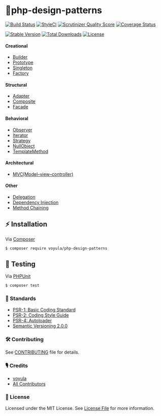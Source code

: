 # 🍉php-design-patterns

[![Build Status][ico-travis]][link-travis]
[![StyleCI][ico-styleci]][link-styleci]
[![Scrutinizer Quality Score][ico-scrutinizer]][link-scrutinizer]
[![Coverage Status][ico-coverage]][link-coverage]

[![Stable Version][ico-version]][link-version]
[![Total Downloads][ico-downloads]][link-downloads]
[![License][ico-license]][link-license]

#### Creational
- [Builder](Creational/Builder)
- [Prototype](Creational/Prototype)
- [Singleton](Creational/Singleton)
- [Factory](Creational/Factory)

#### Structural
- [Adapter](Structural/Adapter)
- [Composite](Structural/Composite)
- [Facade](Structural/Facade)

#### Behavioral
- [Observer](Behavioral/Observer)
- [Iterator](Behavioral/Iterator)
- [Strategy](Behavioral/Strategy)
- [NullObject](Behavioral/NullObject)
- [TemplateMethod](Behavioral/TemplateMethod)

#### Architectural
- [MVC(Model–view–controller)](Architectural/MVC)

#### Other
- [Delegation](Other/Delegation)
- [Dependency Injection](Other/DependencyInjection)
- [Method Chaining](Other/MethodChaining)

## ⚡ Installation

Via [Composer](https://getcomposer.org/)

```bash
$ composer require voyula/php-design-patterns
```

## 🔬 Testing

Via [PHPUnit](https://phpunit.de/)

```bash
$ composer test
```

### 📜 Standards

- [PSR-1: Basic Coding Standard](https://www.php-fig.org/psr/psr-1/)
- [PSR-2: Coding Style Guide](https://www.php-fig.org/psr/psr-2/)
- [PSR-4: Autoloader](https://www.php-fig.org/psr/psr-4/)
- [Semantic Versioning 2.0.0](https://semver.org/)

### 🛠 Contributing

See [CONTRIBUTING](CONTRIBUTING.md) file for details.

### 🎙 Credits

- [voyula](https://github.com/voyula)
- [All Contributors](../../contributors)

### 📌 License

Licensed under the MIT License. See [License File](LICENSE.md) for more information.

[ico-travis]: https://img.shields.io/travis/voyula/php-design-patterns/master.svg?longCache=true&style=flat-square
[ico-styleci]: https://github.styleci.io/repos/150496340/shield?branch=master
[ico-coverage]: https://img.shields.io/scrutinizer/coverage/g/voyula/php-design-patterns.svg?longCache=true&style=flat-square
[ico-scrutinizer]: https://img.shields.io/scrutinizer/g/voyula/php-design-patterns.svg?longCache=true&style=flat-square

[ico-version]: https://img.shields.io/packagist/v/voyula/validate.svg?longCache=true&style=flat-square
[ico-downloads]: https://img.shields.io/packagist/dt/voyula/validate.svg?longCache=true&style=flat-square
[ico-license]: https://img.shields.io/packagist/l/voyula/validate.svg?longCache=true&style=flat-square


[link-travis]: https://travis-ci.org/voyula/php-design-patterns
[link-styleci]: https://github.styleci.io/repos/150496340
[link-coverage]: https://scrutinizer-ci.com/g/voyula/php-design-patterns
[link-scrutinizer]: https://scrutinizer-ci.com/g/voyula/php-design-patterns

[link-version]: https://packagist.org/packages/voyula/validate
[link-downloads]: https://packagist.org/packages/voyula/validate
[link-license]: LICENSE.md
